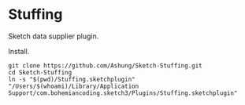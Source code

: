 # Stuffing

Sketch data supplier plugin.



Install.

```shell
git clone https://github.com/Ashung/Sketch-Stuffing.git
cd Sketch-Stuffing
ln -s "$(pwd)/Stuffing.sketchplugin" "/Users/$(whoami)/Library/Application Support/com.bohemiancoding.sketch3/Plugins/Stuffing.sketchplugin"
```

